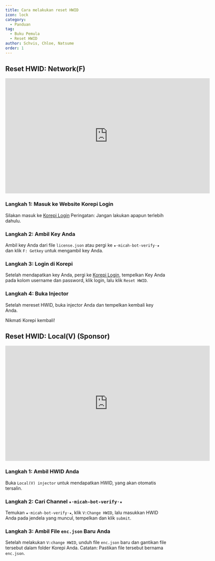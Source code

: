 ```yaml
---
title: Cara melakukan reset HWID
icon: lock
category:
  - Panduan
tag:
  - Buku Pemula
  - Reset HWID
author: Schvis, Chloe, Natsume
order: 1
---
```


## Reset HWID: Network(F)

<div class="iframe-container"><iframe width="640" height="360" src="https://www.youtube.com/embed/DRSEmYsl4F4" title="how to change hwid for F" frameborder="0" allow="accelerometer; autoplay; clipboard-write; encrypted-media; gyroscope; picture-in-picture; web-share" allowfullscreen></iframe></div>

### Langkah 1: Masuk ke Website Korepi Login

Silakan masuk ke [Korepi Login](https://keyauth.cc/panel/Strigger/Korepi)
Peringatan: Jangan lakukan apapun terlebih dahulu.

### Langkah 2: Ambil Key Anda

Ambil key Anda dari file `license.json` atau pergi ke `★⋅micah-bot-verify⋅★` dan klik `F: Getkey` untuk mengambil key Anda.

### Langkah 3: Login di Korepi

Setelah mendapatkan key Anda, pergi ke [Korepi Login](https://keyauth.cc/panel/Strigger/Korepi), tempelkan Key Anda pada kolom username dan password, klik login, lalu klik `Reset HWID`.

### Langkah 4: Buka Injector

Setelah mereset HWID, buka injector Anda dan tempelkan kembali key Anda.

Nikmati Korepi kembali!

## Reset HWID: Local(V) (Sponsor)
<div class="iframe-container"><iframe width="640" height="360" src="https://www.youtube.com/embed/q0G9UZHErrg?list=PL5eI1Tb64p56Mp6JqoR_o3BYk9UFTbOQI" title="How to reset Local V HWID" frameborder="0" allow="accelerometer; autoplay; clipboard-write; encrypted-media; gyroscope; picture-in-picture; web-share" allowfullscreen></iframe></div>

### Langkah 1: Ambil HWID Anda

Buka `Local(V) injector` untuk mendapatkan HWID, yang akan otomatis tersalin.

### Langkah 2: Cari Channel `★⋅micah-bot-verify⋅★`

Temukan `★⋅micah-bot-verify⋅★`, klik `V:Change HWID`, lalu masukkan HWID Anda pada jendela yang muncul, tempelkan dan klik `submit`.

### Langkah 3: Ambil File `enc.json` Baru Anda

Setelah melakukan `V:change HWID`, unduh file `enc.json` baru dan gantikan file tersebut dalam folder Korepi Anda.
Catatan: Pastikan file tersebut bernama `enc.json`.
